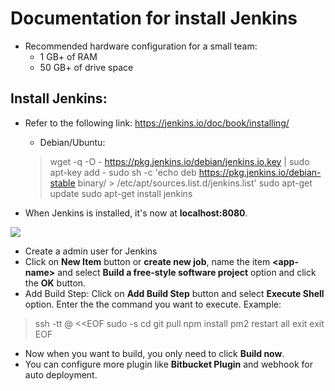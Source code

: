 # Documentation for install Jenkins
- Recommended hardware configuration for a small team:
  - 1 GB+ of RAM
  - 50 GB+ of drive space
## Install Jenkins:
- Refer to the following link: https://jenkins.io/doc/book/installing/
  - Debian/Ubuntu:
  > wget -q -O - https://pkg.jenkins.io/debian/jenkins.io.key | sudo apt-key add -
  > sudo sh -c 'echo deb https://pkg.jenkins.io/debian-stable binary/ > /etc/apt/sources.list.d/jenkins.list'
  > sudo apt-get update
  > sudo apt-get install jenkins
    
- When Jenkins is installed, it's now at **localhost:8080**.
<img src="https://miro.medium.com/max/1338/1*5ZOLIml6glgTRPmImNsFoA.png" />

- Create a admin user for Jenkins
- Click on **New Item** button or **create new job**, name the item **\<app-name\>** and select **Build a free-style software project** option and click the **OK** button.
- Add Build Step: Click on **Add Build Step** button and select **Execute Shell** option. Enter the the command you want to execute. Example:
> ssh -tt <your-name>@<ip-server> <<EOF
> sudo -s
> cd <absolute-path-to-your-app>
> git pull
> npm install
> pm2 restart all
> exit
> exit
> EOF
  
- Now when you want to build, you only need to click **Build now**.
- You can configure more plugin like **Bitbucket Plugin** and webhook for auto deployment.
